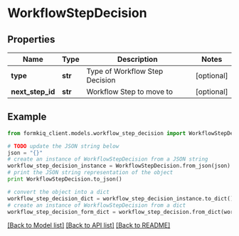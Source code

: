 # WorkflowStepDecision


## Properties

Name | Type | Description | Notes
------------ | ------------- | ------------- | -------------
**type** | **str** | Type of Workflow Step Decision | [optional] 
**next_step_id** | **str** | Workflow Step to move to | [optional] 

## Example

```python
from formkiq_client.models.workflow_step_decision import WorkflowStepDecision

# TODO update the JSON string below
json = "{}"
# create an instance of WorkflowStepDecision from a JSON string
workflow_step_decision_instance = WorkflowStepDecision.from_json(json)
# print the JSON string representation of the object
print WorkflowStepDecision.to_json()

# convert the object into a dict
workflow_step_decision_dict = workflow_step_decision_instance.to_dict()
# create an instance of WorkflowStepDecision from a dict
workflow_step_decision_form_dict = workflow_step_decision.from_dict(workflow_step_decision_dict)
```
[[Back to Model list]](../README.md#documentation-for-models) [[Back to API list]](../README.md#documentation-for-api-endpoints) [[Back to README]](../README.md)



